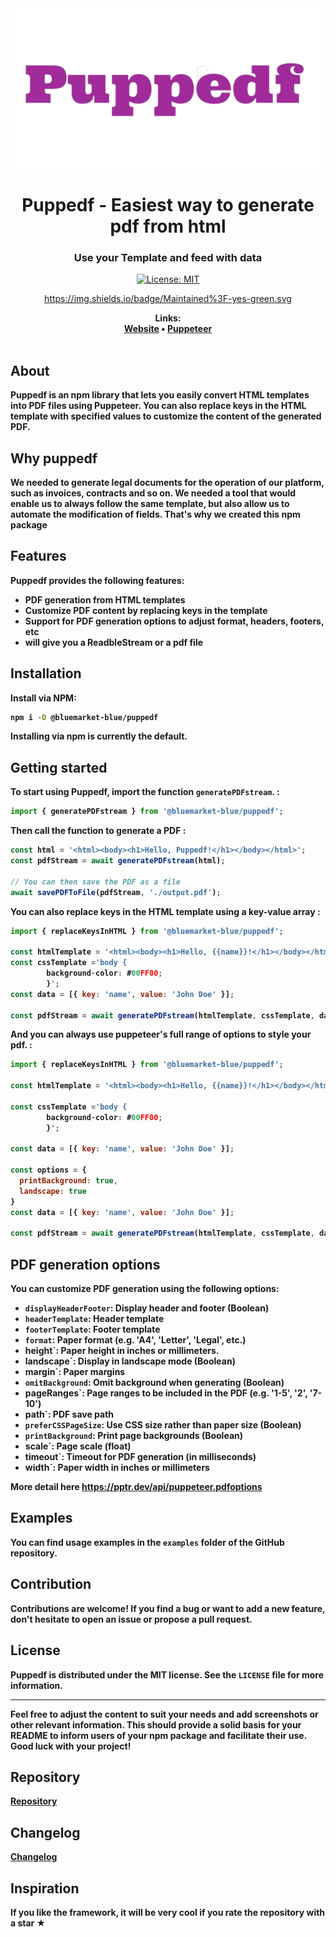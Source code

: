 <div align="center">
        <img src="/docs/images/logo.png" alt="Puppedf logo" align="center" />
</div>

<h1 align="center">Puppedf - Easiest way to generate pdf from html </h1>
<h3 align="center">Use your Template and feed with data</h3>
<div align="center">

[![License: MIT](https://img.shields.io/badge/License-MIT-yellow.svg)](https://opensource.org/licenses/MIT)

https://img.shields.io/badge/Maintained%3F-yes-green.svg


</div>

<div align="center"><b>Links:<br> <a href="https://bluemarket.blue">Website</a> • <a href="https://https://pptr.dev">Puppeteer</a></div>
<br>


## About

Puppedf is an npm library that lets you easily convert HTML templates into PDF files using Puppeteer. You can also replace keys in the HTML template with specified values to customize the content of the generated PDF.

## Why puppedf

We needed to generate legal documents for the operation of our platform, such as invoices, contracts and so on. We needed a tool that would enable us to always follow the same template, but also allow us to automate the modification of fields. That's why we created this npm package

## Features

Puppedf provides the following features:

- **PDF generation from HTML templates**
- **Customize PDF content by replacing keys in the template**
- **Support for PDF generation options to adjust format, headers, footers, etc**
- **will give you a ReadbleStream or a pdf file**


## Installation

Install via NPM:

```bash
npm i -D @bluemarket-blue/puppedf
```

Installing via npm is currently the default.

## Getting started

To start using Puppedf, import the function `generatePDFstream`. :

```javascript
import { generatePDFstream } from '@bluemarket-blue/puppedf';
```

Then call the function to generate a PDF :

```javascript
const html = '<html><body><h1>Hello, Puppedf!</h1></body></html>';
const pdfStream = await generatePDFstream(html);

// You can then save the PDF as a file
await savePDFToFile(pdfStream, './output.pdf');
```

You can also replace keys in the HTML template using a key-value array :

```javascript
import { replaceKeysInHTML } from '@bluemarket-blue/puppedf';

const htmlTemplate = '<html><body><h1>Hello, {{name}}!</h1></body></html>';
const cssTemplate ='body {
        background-color: #00FF00;
        }';
const data = [{ key: 'name', value: 'John Doe' }];

const pdfStream = await generatePDFstream(htmlTemplate, cssTemplate, data);


```


And you can always use puppeteer's full range of options to style your pdf. :

```javascript
import { replaceKeysInHTML } from '@bluemarket-blue/puppedf';

const htmlTemplate = '<html><body><h1>Hello, {{name}}!</h1></body></html>';

const cssTemplate ='body {
        background-color: #00FF00;
        }';

const data = [{ key: 'name', value: 'John Doe' }];

const options = {
  printBackground: true,
  landscape: true
}
const data = [{ key: 'name', value: 'John Doe' }];

const pdfStream = await generatePDFstream(htmlTemplate, cssTemplate, data, options);

```
## PDF generation options

You can customize PDF generation using the following options:

- `displayHeaderFooter`: Display header and footer (Boolean)
- `headerTemplate`: Header template
- `footerTemplate`: Footer template
- `format`: Paper format (e.g. 'A4', 'Letter', 'Legal', etc.)
- height`: Paper height in inches or millimeters.
- landscape`: Display in landscape mode (Boolean)
- margin`: Paper margins
- `omitBackground`: Omit background when generating (Boolean)
- pageRanges`: Page ranges to be included in the PDF (e.g. '1-5', '2', '7-10')
- path`: PDF save path
- `preferCSSPageSize`: Use CSS size rather than paper size (Boolean)
- `printBackground`: Print page backgrounds (Boolean)
- scale`: Page scale (float)
- timeout`: Timeout for PDF generation (in milliseconds)
- width`: Paper width in inches or millimeters

More detail here https://pptr.dev/api/puppeteer.pdfoptions

## Examples

You can find usage examples in the `examples` folder of the GitHub repository.

## Contribution

Contributions are welcome! If you find a bug or want to add a new feature, don't hesitate to open an issue or propose a pull request.

## License

Puppedf is distributed under the MIT license. See the `LICENSE` file for more information.

---

Feel free to adjust the content to suit your needs and add screenshots or other relevant information. This should provide a solid basis for your README to inform users of your npm package and facilitate their use. Good luck with your project!

## Repository

[Repository](https://github.com/bluemarket-blue/puppedf)

## Changelog

[Changelog](https://github.com/bluemarket-blue/puppedf/releases)

## Inspiration

If you like the framework, it will be very cool if you rate the repository with a star ★



